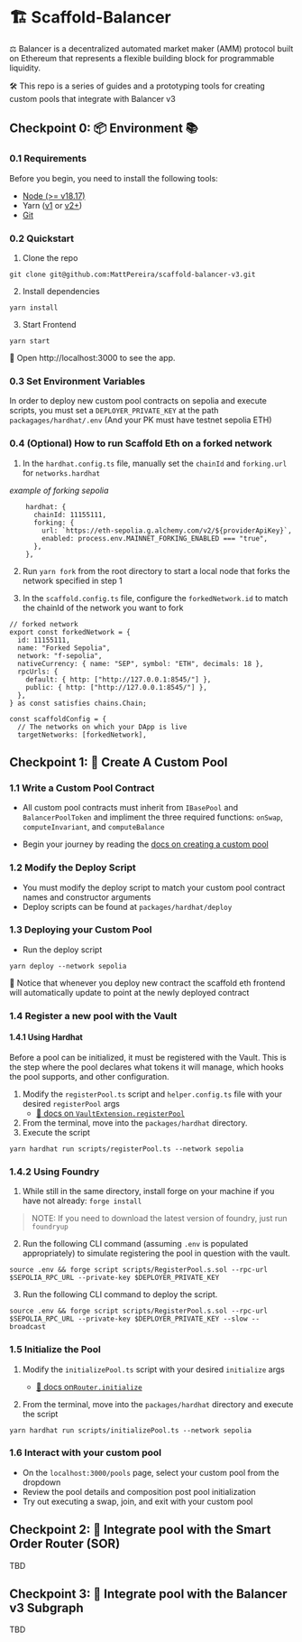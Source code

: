 # 🏗 Scaffold-Balancer

⚖️ Balancer is a decentralized automated market maker (AMM) protocol built on Ethereum that represents a flexible building block for programmable liquidity.

🛠️ This repo is a series of guides and a prototyping tools for creating custom pools that integrate with Balancer v3

## Checkpoint 0: 📦 Environment 📚

### 0.1 Requirements

Before you begin, you need to install the following tools:

- [Node (>= v18.17)](https://nodejs.org/en/download/)
- Yarn ([v1](https://classic.yarnpkg.com/en/docs/install/) or [v2+](https://yarnpkg.com/getting-started/install))
- [Git](https://git-scm.com/downloads)

### 0.2 Quickstart

1. Clone the repo

```
git clone git@github.com:MattPereira/scaffold-balancer-v3.git
```

2. Install dependencies

```
yarn install
```

3. Start Frontend

```
yarn start
```

📱 Open http://localhost:3000 to see the app.

### 0.3 Set Environment Variables

In order to deploy new custom pool contracts on sepolia and execute scripts, you must set a `DEPLOYER_PRIVATE_KEY` at the path `packagages/hardhat/.env` (And your PK must have testnet sepolia ETH)

### 0.4 (Optional) How to run Scaffold Eth on a forked network

1. In the `hardhat.config.ts` file, manually set the `chainId` and `forking.url` for `networks.hardhat`

_example of forking sepolia_

```
    hardhat: {
      chainId: 11155111,
      forking: {
        url: `https://eth-sepolia.g.alchemy.com/v2/${providerApiKey}`,
        enabled: process.env.MAINNET_FORKING_ENABLED === "true",
      },
    },
```

2. Run `yarn fork` from the root directory to start a local node that forks the network specified in step 1

3. In the `scaffold.config.ts` file, configure the `forkedNetwork.id` to match the chainId of the network you want to fork

```
// forked network
export const forkedNetwork = {
  id: 11155111,
  name: "Forked Sepolia",
  network: "f-sepolia",
  nativeCurrency: { name: "SEP", symbol: "ETH", decimals: 18 },
  rpcUrls: {
    default: { http: ["http://127.0.0.1:8545/"] },
    public: { http: ["http://127.0.0.1:8545/"] },
  },
} as const satisfies chains.Chain;

const scaffoldConfig = {
  // The networks on which your DApp is live
  targetNetworks: [forkedNetwork],
```

## Checkpoint 1: 🌊 Create A Custom Pool

### 1.1 Write a Custom Pool Contract

- All custom pool contracts must inherit from `IBasePool` and `BalancerPoolToken` and impliment the three required functions: `onSwap`, `computeInvariant`, and `computeBalance`

- Begin your journey by reading the [docs on creating a custom pool](https://docs-v3.balancer.fi/concepts/guides/create-custom-amm-with-novel-invariant.html#build-your-custom-amm)

### 1.2 Modify the Deploy Script

- You must modify the deploy script to match your custom pool contract names and constructor arguments
- Deploy scripts can be found at `packages/hardhat/deploy`

### 1.3 Deploying your Custom Pool

- Run the deploy script

```
yarn deploy --network sepolia
```

👀 Notice that whenever you deploy new contract the scaffold eth frontend will automatically update to point at the newly deployed contract

### 1.4 Register a new pool with the Vault

#### 1.4.1 Using Hardhat

Before a pool can be initialized, it must be registered with the Vault. This is the step where the pool declares what tokens it will manage, which hooks the pool supports, and other configuration.

1. Modify the `registerPool.ts` script and `helper.config.ts` file with your desired `registerPool` args
   - [👀 docs on `VaultExtension.registerPool`](https://docs-v3.balancer.fi/concepts/vault/onchain-api.html#registerpool)
2. From the terminal, move into the `packages/hardhat` directory.
3. Execute the script

```
yarn hardhat run scripts/registerPool.ts --network sepolia
```

### 1.4.2 Using Foundry

<!-- 3. Install any submodules. If you have not installed the submodules, probably because you ran `git clone <repo link>`, you may run into errors when running `forge build` since it is looking for the dependencies for the project. `git submodule update --init --recursive` can be used if you clone the repo without installing the submodules. -->

1. While still in the same directory, install forge on your machine if you have not already: `forge install`

> NOTE: If you need to download the latest version of foundry, just run `foundryup`

2. Run the following CLI command (assuming `.env` is populated appropriately) to simulate registering the pool in question with the vault.

`source .env && forge script scripts/RegisterPool.s.sol --rpc-url $SEPOLIA_RPC_URL --private-key $DEPLOYER_PRIVATE_KEY`

3. Run the following CLI command to deploy the script.

`source .env && forge script scripts/RegisterPool.s.sol --rpc-url $SEPOLIA_RPC_URL --private-key $DEPLOYER_PRIVATE_KEY --slow --broadcast`

### 1.5 Initialize the Pool

1. Modify the `initializePool.ts` script with your desired `initialize` args

   - [👀 docs on`Router.initialize`](https://docs-v3.balancer.fi/concepts/router/overview.html#initialize)

2. From the terminal, move into the `packages/hardhat` directory and execute the script

```
yarn hardhat run scripts/initializePool.ts --network sepolia
```

### 1.6 Interact with your custom pool

- On the `localhost:3000/pools` page, select your custom pool from the dropdown
- Review the pool details and composition post pool initialization
- Try out executing a swap, join, and exit with your custom pool

## Checkpoint 2: 🧭 Integrate pool with the Smart Order Router (SOR)

TBD

## Checkpoint 3: 📡 Integrate pool with the Balancer v3 Subgraph

TBD
